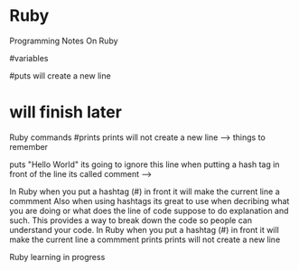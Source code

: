 # Ruby
Programming Notes On Ruby

#variables

#puts will create a new line
# will finish later
Ruby commands 
#prints prints will not create a new line      -->
things to remember



puts "Hello World"
its going to ignore this line
when putting a hash tag in front of the line its called comment     -->


 In Ruby when you put a hashtag (#) in front it will make the current line a commment 
  Also when using hashtags its great to use when decribing what you are doing or what does the line of code suppose to do explanation and such. This provides a way to break down the code so people can understand your code.
  In Ruby when you put a hashtag (#) in front it will make the current line a commment 
 prints prints will not create a new line 


Ruby learning in progress
